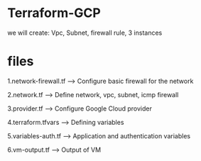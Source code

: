 # Terraform-GCP
we will create: Vpc, Subnet, firewall rule, 3 instances
# files
1.network-firewall.tf --> Configure basic firewall for the network

2.network.tf --> Define network, vpc, subnet, icmp firewall

3.provider.tf --> Configure Google Cloud provider

4.terraform.tfvars --> Defining variables

5.variables-auth.tf --> Application and authentication variables

6.vm-output.tf --> Output of VM




